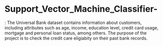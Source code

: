 # Support_Vector_Machine_Classifier-
: The Universal Bank dataset contains information about customers, including attributes such as age, income, education level, credit card usage, mortgage and personal loan status, among others. The purpose of the project is to check the credit care eligiabity on their past bank records. 
